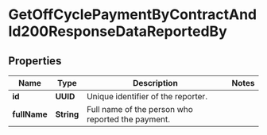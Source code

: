 

# GetOffCyclePaymentByContractAndId200ResponseDataReportedBy


## Properties

| Name | Type | Description | Notes |
|------------ | ------------- | ------------- | -------------|
|**id** | **UUID** | Unique identifier of the reporter. |  |
|**fullName** | **String** | Full name of the person who reported the payment. |  |



